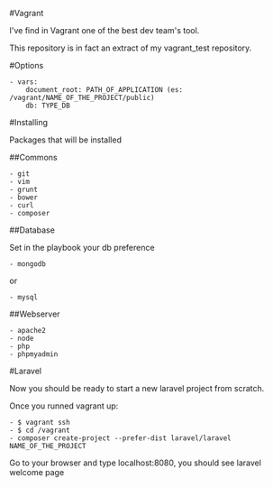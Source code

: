 #Vagrant

I've find in Vagrant one of the best dev team's tool.

This repository is in fact an extract of my vagrant_test repository.

#Options

    - vars:
        document_root: PATH_OF_APPLICATION (es: /vagrant/NAME_OF_THE_PROJECT/public)
        db: TYPE_DB        

#Installing

Packages that will be installed

##Commons

    - git
    - vim
    - grunt
    - bower
    - curl
    - composer

##Database

Set in the playbook your db preference

    - mongodb

or

    - mysql

##Webserver

    - apache2
    - node
    - php
    - phpmyadmin

#Laravel

Now you should be ready to start a new laravel project from scratch.

Once you runned vagrant up:

    - $ vagrant ssh
    - $ cd /vagrant
    - composer create-project --prefer-dist laravel/laravel NAME_OF_THE_PROJECT

Go to your browser and type localhost:8080, you should see laravel welcome page
